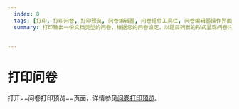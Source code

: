 ```yaml
---
  index: 8
  tags: [打印, 打印问卷, 打印预览, 问卷编辑器, 问卷组件工具栏, 问卷编辑器操作界面]
  summary: 打印输出一份文档类型的问卷，根据您的问卷设定，以题目列表的形式呈现问卷内容，贴心地标注了问卷跳转、逻辑判断、变量内容等各项设定，便于存档和确认。


---
```







# 打印问卷

打开==问卷打印预览==页面，详情参见[问卷打印预览](../../07printSurvey/printPreview.md)。